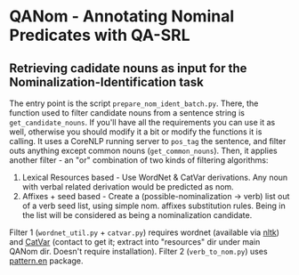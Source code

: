 # QANom - Annotating Nominal Predicates with QA-SRL

## Retrieving cadidate nouns as input for the Nominalization-Identification task

The entry point is the script `prepare_nom_ident_batch.py`.
There, the function used to filter candidate nouns from a sentence string is `get_candidate_nouns`. If you'll have all the requirements you can use it as well, otherwise you should modify it a bit or modify the functions it is calling. It uses a CoreNLP running server to `pos_tag` the sentence, and filter outs anything except common nouns (`get_common_nouns`). Then, it applies another filter - an "or" combination of two kinds of filtering algorithms:
1. Lexical Resources based - Use WordNet & CatVar derivations. Any noun with verbal related derivation would be predicted as nom.
2. Affixes + seed based - Create a (possible-nominalization -> verb) list out of a verb seed list, using simple nom. affixes substitution rules. Being in the list will be considered as being a nominalization candidate.

Filter 1 (`wordnet_util.py` + `catvar.py`) requires wordnet (available via [nltk](https://www.nltk.org/)) and [CatVar](https://clipdemos.umiacs.umd.edu/catvar/) (contact to get it; extract into "resources" dir under main QANom dir. Doesn't require installation).
Filter 2 (`verb_to_nom.py`) uses [pattern.en](https://www.clips.uantwerpen.be/pages/pattern-en) package.  

